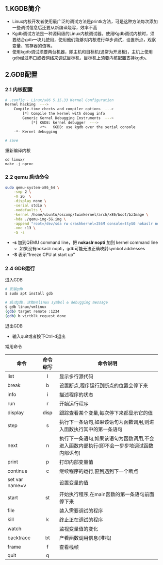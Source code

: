 

## 1.KGDB简介

- Linux内核开发者使用最广泛的调试方法是printk方法，可是这种方法每次添加一些调试信息后还要从新编译烧写，效率不高
- Kgdb调试方法是一种源码级的Linux内核调试器。使用Kgdb调试内核时，须要结合gdb一块儿使用，使用他们能够对内核进行单步调试，设置断点，观察变量、寄存器的值等。
- 使用kgdb调试须要两台机器，即主机和目标机(通常为开发板)，主机上使用gdb经过串口或者网络来调试目标机，目标机上须要内核配置支持kgdb。



## 2.GDB配置

### 2.1 内核配置

```sh
# .config - Linux/x86 5.15.33 Kernel Configuration
Kernel hacking  --->
	Compile-time checks and compiler options  --->
		[*] Compile the kernel with debug info
        Generic Kernel Debugging Instruments  --->
        	[*] KGDB: kernel debugger  --->
        		<*>   KGDB: use kgdb over the serial console
    -*- Kernel debugging
    
# save 
```

重新编译内核

```
cd linux/
make -j nproc
```



### 2.2 qemu 启动命令

```sh
sudo qemu-system-x86_64 \
    -smp 2 \
    -m 2G  \
    -display none \
    -serial stdio \
    -nodefaults \
    -kernel /home/ubuntu/oscomp/twinkernel/arch/x86/boot/bzImage \
    -hda ./qemu-img-5G.img \
    -append "root=/dev/sda rw crashkernel=256M console=ttyS0 nokaslr nopti"   \
    -vnc :13 \
    -S -s
```

- **-s** 加到QEMU command line，把 **nokaslr nopti** 加到 kernel command line
  - 如果没有nokaslr nopti，gdb可能无法正确映射symbol addresses
- **-S** 表示“freeze CPU at start up”



### 2.4 GDB运行

进入GDB

```sh
# 安装gdb
$ sudo apt install gdb

# 启动gdb，读取vmlinux symbol & debugging message
$ gdb linux/vmlinux
(gdb) target remote :1234
(gdb) b virtblk_request_done
```

退出GDB

- 输入quit或者按下Ctrl-d退出



常用命令

| **命令**       |  **命令缩写**   | **命令说明**                                                 |
| -------------- | :-------------: | ------------------------------------------------------------ |
| list           |        l        | 显示多行源代码                                               |
| break          |        b        | 设置断点,程序运行到断点的位置会停下来                        |
| info           |        i        | 描述程序的状态                                               |
| run            |        r        | 开始运行程序                                                 |
| display        |      disp       | 跟踪查看某个变量,每次停下来都显示它的值                      |
| step           |        s        | 执行下一条语句,如果该语句为函数调用,则进入函数执行其中的第一条语句 |
| next           |        n        | 执行下一条语句,如果该语句为函数调用,不会进入函数内部执行(即不会一步步地调试函数内部语句) |
| print          |        p        | 打印内部变量值                                               |
| continue       |        c        | 继续程序的运行,直到遇到下一个断点                            |
| set var name=v |                 | 设置变量的值                                                 |
| start          |       st        | 开始执行程序,在main函数的第一条语句前面停下来                |
| file           | <img width=50/> | 装入需要调试的程序                                           |
| kill           |        k        | 终止正在调试的程序                                           |
| watch          |                 | 监视变量值的变化                                             |
| backtrace      |       bt        | 产看函数调用信息(堆栈)                                       |
| frame          |        f        | 查看栈帧                                                     |
| quit           |        q        |                                                              |
